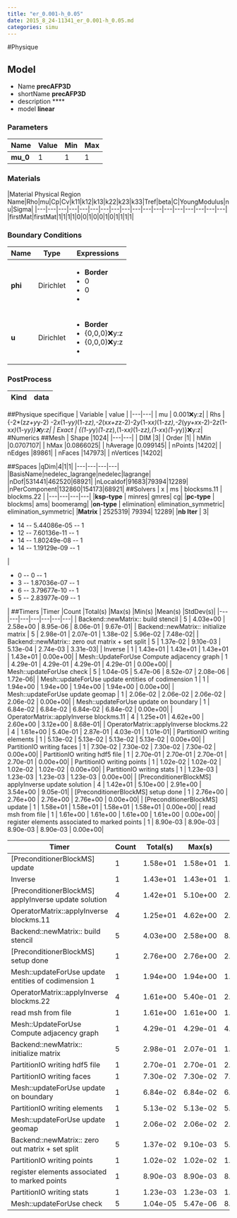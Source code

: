 ```yaml
---
title: "er_0.001-h_0.05"
date: 2015_8_24-11341_er_0.001-h_0.05.md
categories: simu
--- 
```


#Physique
## Model 
 - Name **precAFP3D**
 - shortName **precAFP3D**
 - description ****
 - model **linear**

### Parameters
|Name|Value|Min|Max|
|---|---|---|---|
|**mu_0**|1|1|1|

### Materials
|Material Physical Region Name|Rho|mu|Cp|Cv|k11|k12|k13|k22|k23|k33|Tref|beta|C|YoungModulus|nu|Sigma|
|---|---|---|---|---|---|---|---|---|---|---|---|---|---|---|---|---|---|
|firstMat|firstMat|1|1|1|1|0|0|1|0|0|1|0|1|1|1|1|

### Boundary Conditions
|Name|Type|Expressions|
|---|---|---|
|**phi**|Dirichlet|<ul><li>**Border**</li><li>0</li><li>0</li><li></li></ul>|
|**u**|Dirichlet|<ul><li>**Border**</li><li>{0,0,0}:x:y:z</li><li>{0,0,0}:x:y:z</li><li></li></ul>|

### PostProcess
|Kind | data |
|---|---|
##Physique specifique
| Variable | value | 
|---|---|
| mu | 0.001:x:y:z| 
| Rhs | {-2*(z*z+y*y-2) -2*x*(1-y*y)*(1-z*z),-2*(x*x+z*z-2)-2*y*(1-x*x)*(1-z*z),-2*(y*y+x*x-2)-2*z*(1-x*x)*(1-y*y)}:x:y:z|
| Exact | {(1-y*y)*(1-z*z),(1-x*x)*(1-z*z),(1-x*x)*(1-y*y)}:x:y:z|
#Numerics
##Mesh
| Shape              |1024|
|---|---|
| DIM              |3|
| Order              |1|
| hMin              |0.0707107|
| hMax              |0.0866025|
| hAverage              |0.099145|
| nPoints              |14202|
| nEdges              |89861|
| nFaces              |147973|
| nVertices              |14202|

##Spaces
|qDim|4|1|1|
|---|---|---|---|
|BasisName|nedelec_lagrange|nedelec|lagrange|
|nDof|531441|462520|68921|
|nLocaldof|91683|79394|12289|
|nPerComponent|132860|154173|68921|
##Solvers
| x | ms | blocksms.11 | blockms.22 |
|---|---|---|---| 
|**ksp-type** |  minres| gmres| cg|
|**pc-type**  |  blockms| ams| boomeramg|
|**on-type**  |  elimination| elimination_symmetric| elimination_symmetric|
|**Matrix**  |  2525319| 79394| 12289|
|**nb Iter**  |  3| <ul><li>14 -- 5.44086e-05 -- 1</li><li>12 -- 7.60136e-11 -- 1</li><li>14 -- 1.80249e-08 -- 1</li><li>14 -- 1.19129e-09 -- 1</li></ul>| <ul><li>0 -- 0 -- 1</li><li>3 -- 1.87036e-07 -- 1</li><li>6 -- 3.79677e-10 -- 1</li><li>5 -- 2.83977e-09 -- 1</li></ul>|
##Timers
|Timer                                                  |Count   |Total(s)     |Max(s)     |Min(s)    |Mean(s) |StdDev(s)|
|---|---|---|---|---|---|---|
|                                                     Backend::newMatrix:: build stencil |       5 |    4.03e+00 |    2.58e+00 |    8.95e-06 |    8.06e-01 |    9.67e-01|
|                                                     Backend::newMatrix:: initialize matrix |       5 |    2.98e-01 |    2.07e-01 |    1.38e-02 |    5.96e-02 |    7.48e-02|
|                                                     Backend::newMatrix:: zero out matrix + set split |       5 |    1.37e-02 |    9.10e-03 |    5.13e-04 |    2.74e-03 |    3.31e-03|
|                                                     Inverse |       1 |    1.43e+01 |    1.43e+01 |    1.43e+01 |    1.43e+01 |    0.00e+00|
|                                                     Mesh::UpdateForUse Compute adjacency graph |       1 |    4.29e-01 |    4.29e-01 |    4.29e-01 |    4.29e-01 |    0.00e+00|
|                                                     Mesh::updateForUse check |       5 |    1.04e-05 |    5.47e-06 |    8.52e-07 |    2.08e-06 |    1.72e-06|
|                                                     Mesh::updateForUse update entities of codimension 1 |       1 |    1.94e+00 |    1.94e+00 |    1.94e+00 |    1.94e+00 |    0.00e+00|
|                                                     Mesh::updateForUse update geomap |       1 |    2.06e-02 |    2.06e-02 |    2.06e-02 |    2.06e-02 |    0.00e+00|
|                                                     Mesh::updateForUse update on boundary |       1 |    6.84e-02 |    6.84e-02 |    6.84e-02 |    6.84e-02 |    0.00e+00|
|                                                     OperatorMatrix::applyInverse blockms.11 |       4 |    1.25e+01 |    4.62e+00 |    2.60e+00 |    3.12e+00 |    8.68e-01|
|                                                     OperatorMatrix::applyInverse blockms.22 |       4 |    1.61e+00 |    5.40e-01 |    2.87e-01 |    4.03e-01 |    1.01e-01|
|                                                     PartitionIO writing elements |       1 |    5.13e-02 |    5.13e-02 |    5.13e-02 |    5.13e-02 |    0.00e+00|
|                                                     PartitionIO writing faces |       1 |    7.30e-02 |    7.30e-02 |    7.30e-02 |    7.30e-02 |    0.00e+00|
|                                                     PartitionIO writing hdf5 file |       1 |    2.70e-01 |    2.70e-01 |    2.70e-01 |    2.70e-01 |    0.00e+00|
|                                                     PartitionIO writing points |       1 |    1.02e-02 |    1.02e-02 |    1.02e-02 |    1.02e-02 |    0.00e+00|
|                                                     PartitionIO writing stats |       1 |    1.23e-03 |    1.23e-03 |    1.23e-03 |    1.23e-03 |    0.00e+00|
|                                                     [PreconditionerBlockMS] applyInverse update solution |       4 |    1.42e+01 |    5.10e+00 |    2.91e+00 |    3.54e+00 |    9.05e-01|
|                                                     [PreconditionerBlockMS] setup done  |       1 |    2.76e+00 |    2.76e+00 |    2.76e+00 |    2.76e+00 |    0.00e+00|
|                                                     [PreconditionerBlockMS] update |       1 |    1.58e+01 |    1.58e+01 |    1.58e+01 |    1.58e+01 |    0.00e+00|
|                                                     read msh from file |       1 |    1.61e+00 |    1.61e+00 |    1.61e+00 |    1.61e+00 |    0.00e+00|
|                                                     register elements associated to marked points |       1 |    8.90e-03 |    8.90e-03 |    8.90e-03 |    8.90e-03 |    0.00e+00|

|Timer                                                  |Count   |Total(s)     |Max(s)     |Min(s)    |Mean(s) |StdDev(s)|
|---|---|---|---|---|---|---|
|                                                     [PreconditionerBlockMS] update |       1 |    1.58e+01 |    1.58e+01 |    1.58e+01 |    1.58e+01 |    0.00e+00|
|                                                     Inverse |       1 |    1.43e+01 |    1.43e+01 |    1.43e+01 |    1.43e+01 |    0.00e+00|
|                                                     [PreconditionerBlockMS] applyInverse update solution |       4 |    1.42e+01 |    5.10e+00 |    2.91e+00 |    3.54e+00 |    9.05e-01|
|                                                     OperatorMatrix::applyInverse blockms.11 |       4 |    1.25e+01 |    4.62e+00 |    2.60e+00 |    3.12e+00 |    8.68e-01|
|                                                     Backend::newMatrix:: build stencil |       5 |    4.03e+00 |    2.58e+00 |    8.95e-06 |    8.06e-01 |    9.67e-01|
|                                                     [PreconditionerBlockMS] setup done  |       1 |    2.76e+00 |    2.76e+00 |    2.76e+00 |    2.76e+00 |    0.00e+00|
|                                                     Mesh::updateForUse update entities of codimension 1 |       1 |    1.94e+00 |    1.94e+00 |    1.94e+00 |    1.94e+00 |    0.00e+00|
|                                                     OperatorMatrix::applyInverse blockms.22 |       4 |    1.61e+00 |    5.40e-01 |    2.87e-01 |    4.03e-01 |    1.01e-01|
|                                                     read msh from file |       1 |    1.61e+00 |    1.61e+00 |    1.61e+00 |    1.61e+00 |    0.00e+00|
|                                                     Mesh::UpdateForUse Compute adjacency graph |       1 |    4.29e-01 |    4.29e-01 |    4.29e-01 |    4.29e-01 |    0.00e+00|
|                                                     Backend::newMatrix:: initialize matrix |       5 |    2.98e-01 |    2.07e-01 |    1.38e-02 |    5.96e-02 |    7.48e-02|
|                                                     PartitionIO writing hdf5 file |       1 |    2.70e-01 |    2.70e-01 |    2.70e-01 |    2.70e-01 |    0.00e+00|
|                                                     PartitionIO writing faces |       1 |    7.30e-02 |    7.30e-02 |    7.30e-02 |    7.30e-02 |    0.00e+00|
|                                                     Mesh::updateForUse update on boundary |       1 |    6.84e-02 |    6.84e-02 |    6.84e-02 |    6.84e-02 |    0.00e+00|
|                                                     PartitionIO writing elements |       1 |    5.13e-02 |    5.13e-02 |    5.13e-02 |    5.13e-02 |    0.00e+00|
|                                                     Mesh::updateForUse update geomap |       1 |    2.06e-02 |    2.06e-02 |    2.06e-02 |    2.06e-02 |    0.00e+00|
|                                                     Backend::newMatrix:: zero out matrix + set split |       5 |    1.37e-02 |    9.10e-03 |    5.13e-04 |    2.74e-03 |    3.31e-03|
|                                                     PartitionIO writing points |       1 |    1.02e-02 |    1.02e-02 |    1.02e-02 |    1.02e-02 |    0.00e+00|
|                                                     register elements associated to marked points |       1 |    8.90e-03 |    8.90e-03 |    8.90e-03 |    8.90e-03 |    0.00e+00|
|                                                     PartitionIO writing stats |       1 |    1.23e-03 |    1.23e-03 |    1.23e-03 |    1.23e-03 |    0.00e+00|
|                                                     Mesh::updateForUse check |       5 |    1.04e-05 |    5.47e-06 |    8.52e-07 |    2.08e-06 |    1.72e-06|

